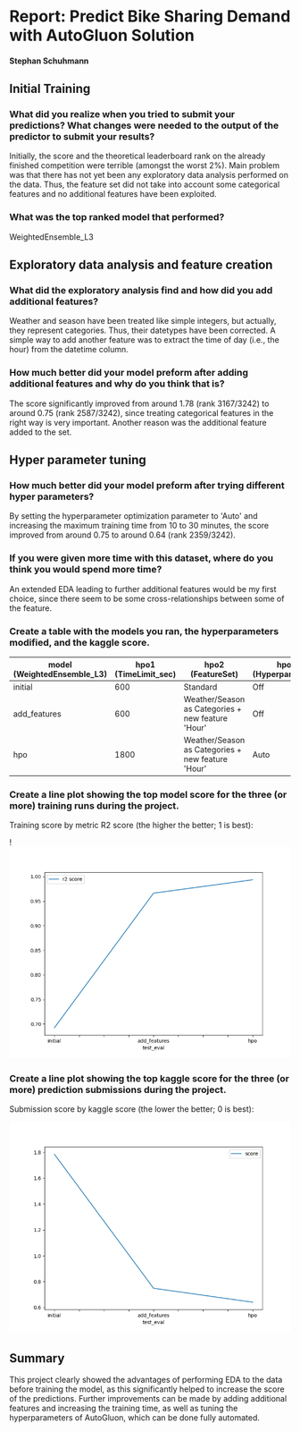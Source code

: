 # Report: Predict Bike Sharing Demand with AutoGluon Solution
#### Stephan Schuhmann

## Initial Training
### What did you realize when you tried to submit your predictions? What changes were needed to the output of the predictor to submit your results?
Initially, the score and the theoretical leaderboard rank on the already finished competition were terrible (amongst the worst 2%).
Main problem was that there has not yet been any exploratory data analysis performed on the data. Thus, the feature set did not take into account some categorical features and no additional features have been exploited.

### What was the top ranked model that performed?
WeightedEnsemble_L3

## Exploratory data analysis and feature creation
### What did the exploratory analysis find and how did you add additional features?
Weather and season have been treated like simple integers, but actually, they represent categories. Thus, their datetypes have been corrected.
A simple way to add another feature was to extract the time of day (i.e., the hour) from the datetime column.

### How much better did your model preform after adding additional features and why do you think that is?
The score significantly improved from around 1.78 (rank 3167/3242) to around 0.75 (rank 2587/3242), since treating categorical features in the right way is very important. Another reason was the additional feature added to the set.

## Hyper parameter tuning
### How much better did your model preform after trying different hyper parameters?
By setting the hyperparameter optimization parameter to 'Auto' and increasing the maximum training time from 10 to 30 minutes, the score improved from around 0.75 to around 0.64 (rank 2359/3242).

### If you were given more time with this dataset, where do you think you would spend more time?
An extended EDA leading to further additional features would be my first choice, since there seem to be some cross-relationships between some of the feature.

### Create a table with the models you ran, the hyperparameters modified, and the kaggle score.
|model (WeightedEnsemble_L3)|hpo1 (TimeLimit_sec)|hpo2 (FeatureSet)|hpo3 (HyperparTuning)|score|
|--|--|--|--|--|
|initial|600|Standard|Off|1.78377|
|add_features|600|Weather/Season as Categories + new feature 'Hour'|Off|0.74682|
|hpo|1800|Weather/Season as Categories + new feature 'Hour'|Auto|0.64080|
    
### Create a line plot showing the top model score for the three (or more) training runs during the project.

Training score by metric R2 score (the higher the better; 1 is best):

!![model_r2.png](img/model_r2.png)

### Create a line plot showing the top kaggle score for the three (or more) prediction submissions during the project.
Submission score by kaggle score (the lower the better; 0 is best):

![model_submiss_kaggle_score.png](img/model_submiss_kaggle_score.png)

## Summary
This project clearly showed the advantages of performing EDA to the data before training the model, as this significantly helped to increase the score of the predictions. Further improvements can be made by adding additional features and increasing the training time, as well as tuning the hyperparameters of AutoGluon, which can be done fully automated.
